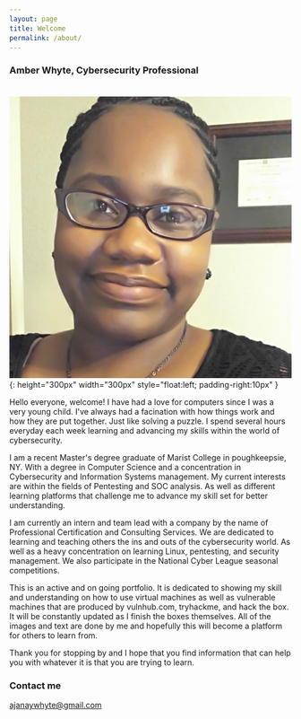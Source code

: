 ```yaml
---
layout: page
title: Welcome
permalink: /about/
---
```


### Amber Whyte, Cybersecurity Professional<br><br>

![Profile](https://github.com/AJanayWhyte/ajanaywhyte.github.io/blob/master/images/Profile_1.JPG?raw=true){: height="300px" width="300px" style="float:left; padding-right:10px" }

Hello everyone, welcome! I have had a love for computers since I was a very young child. I've always had a facination with how things work and how they are put together. Just like solving a puzzle. I spend several hours everyday each week learning and advancing my skills within the world of cybersecurity. 

I am a recent Master's degree graduate of Marist College in poughkeepsie, NY. With a degree in Computer Science and a concentration in Cybersecurity and Information Systems management. My current interests are within the fields of Pentesting and SOC analysis. As well as different learning platforms that challenge me to advance my skill set for better understanding. 

I am currently an intern and team lead with a company by the name of Professional Certification and Consulting Services. We are dedicated to learning and teaching others the ins and outs of the cybersecurity world. As well as a heavy concentration on learning Linux, pentesting, and security management. We also participate in the National Cyber League seasonal competitions. 

This is an active and on going portfolio. It is dedicated to showing my skill and understanding on how to use virtual machines as well as vulnerable machines that are produced by vulnhub.com, tryhackme, and hack the box. It will be constantly updated as I finish the boxes themselves. All of the images and text are done by me and hopefully this will become a platform for others to learn from. 

Thank you for stopping by and I hope that you find information that can help you with whatever it is that you are trying to learn. 

### Contact me

[ajanaywhyte@gmail.com](mailto:ajanaywhyte@gmail.com)
